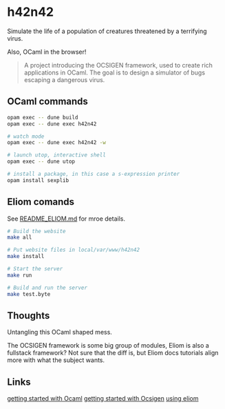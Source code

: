 # h42n42

Simulate the life of a population of creatures threatened by a terrifying virus.

Also, OCaml in the browser!

> A project introducing the OCSIGEN framework, used to create rich applications in OCaml. The goal is to design a simulator of bugs escaping a dangerous virus.


## OCaml commands

```bash
opam exec -- dune build
opam exec -- dune exec h42n42

# watch mode
opam exec -- dune exec h42n42 -w

# launch utop, interactive shell
opam exec -- dune utop

# install a package, in this case a s-expression printer
opam install sexplib
```

## Eliom comands

See [README_ELIOM.md](/README_ELIOM.md) for mroe details.

```bash
# Build the website
make all

# Put website files in local/var/www/h42n42
make install

# Start the server
make run

# Build and run the server
make test.byte
```

## Thoughts

Untangling this OCaml shaped mess.

The OCSIGEN framework is some big group of modules, Eliom is also a fullstack framework? Not sure that the diff is, but Eliom docs tutorials align more with what the subject wants.


## Links

[getting started with Ocaml](https://ocaml.org/docs/tour-of-ocaml)
[getting started with Ocsigen](https://ocsigen.org/tuto/latest/manual/basics)
[using eliom](https://ocsigen.org/tuto/latest/manual/application)